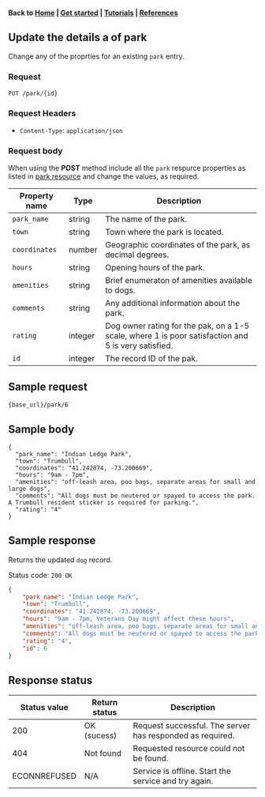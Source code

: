 #### Back to [Home](index.md) | [Get started](index.md#get-started) | [Tutorials](index.md#tutorials) | [References](index.md#reference)

## Update the details a of park

Change any of the proprties for an existing `park` entry.

### Request
```
PUT /park/{id}
```
### Request Headers
* `Content-Type`: `application/json`

### Request body
When using the **POST** method include  all the `park` respurce properties as listed in [park resource](park-ref.md) and change the values, as required.





|Property name   |Type    |  Description | 
|---|---|---|
| `park_name`  |string   | The name of the park.  |
| `town`  |string   | Town where the park is located.  |   
| `coordinates`  |number  | Geographic coordinates of the park, as decimal degrees. |   
| `hours`  |string   | Opening hours of the park.  |   
| `amenities`  |string  | Brief enumeraton of amenities available to dogs.  |  
| `comments`  |string   | Any additional information about the park.  |   
| `rating`  |integer  | Dog owner rating for the pak, on a 1-5 scale, where 1 is poor satisfaction and 5 is very satisfied.  |   
| `id`  |integer  | The record ID of the pak.  | 

## Sample request
```
{base_url}/park/6
```

## Sample body

```json, 
{
  "park_name": "Indian Ledge Park",
  "town": "Trumbull",
  "coordinates": "41.242874, -73.200669",
  "hours": "9am - 7pm",
  "amenities": "off-leash area, poo bags, separate areas for small and large dogs",
  "comments": "All dogs must be neutered or spayed to access the park. A Trumbull resident sticker is required for parking.",
  "rating": "4"
}
```


## Sample response
Returns the updated `dog` record.

Status code: `200 OK`

```json
{
    "park_name": "Indian Ledge Park",
    "town": "Trumbull",
    "coordinates": "41.242874, -73.200669",
    "hours": "9am - 7pm, Veterans Day might affect these hours",
    "amenities": "off-leash area, poo bags, separate areas for small and large dogs",
    "comments": "All dogs must be neutered or spayed to access the park. A Trumbull resident sticker is required for parking.",
    "rating": "4",
    "id": 6
}
```

## Response status
| Status value   | Return status  | Description   |   
|---|---|---|
| 200  |OK (sucess)  | Request successful. The server has responded as required.  |  
| 404 | Not found| Requested resource could not be found. |
| ECONNREFUSED | N/A | Service is offline. Start the service and try again. |
